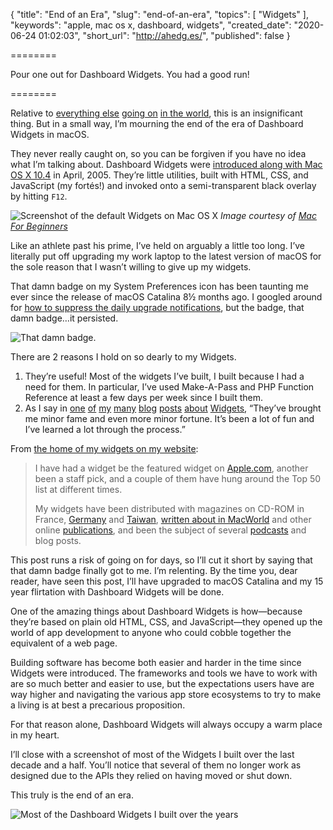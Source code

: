 {
  "title": "End of an Era",
  "slug": "end-of-an-era",
  "topics": [
    "Widgets"
  ],
  "keywords": "apple, mac os x, dashboard, widgets",
  "created_date": "2020-06-24 01:02:03",
  "short_url": "http://ahedg.es/",
  "published": false
}

========

Pour one out for Dashboard Widgets. You had a good run!

========

Relative to [everything else](https://en.wikipedia.org/wiki/Coronavirus_disease_2019) [going on](https://en.wikipedia.org/wiki/George_Floyd_protests) [in the world](https://en.wikipedia.org/wiki/Global_warming), this is an insignificant thing. But in a small way, I’m mourning the end of the era of Dashboard Widgets in macOS.

They never really caught on, so you can be forgiven if you have no idea what I’m talking about. Dashboard Widgets were [introduced along with Mac OS X 10.4](https://www.macworld.com/article/1044543/tigerdashboard.html) in April, 2005. They’re little utilities, built with HTML, CSS, and JavaScript (my fortés!) and invoked onto a semi-transparent black overlay by hitting `F12`.

![Screenshot of the default Widgets on Mac OS X](/blog/assets/img/built-in-widgets.png)
_Image courtesy of [Mac For Beginners](https://www.macforbeginners.com/osx-guide/dashboard-widgets/)_

Like an athlete past his prime, I’ve held on arguably a little too long. I’ve literally put off upgrading my work laptop to the latest version of macOS for the sole reason that I wasn’t willing to give up my widgets.

That damn badge on my System Preferences icon has been taunting me ever since the release of macOS Catalina 8½ months ago. I googled around for [how to suppress the daily upgrade notifications](https://apple.stackexchange.com/questions/342869/is-there-a-way-to-disable-update-notifications-in-mojave), but the badge, that damn badge…it persisted.

![That damn badge.](that-damn-badge.png)

There are 2 reasons I hold on so dearly to my Widgets.

1. They’re useful! Most of the widgets I’ve built, I built because I had a need for them. In particular, I’ve used Make-A-Pass and PHP Function Reference at least a few days per week since I built them.
2. As I say in [one](https://andrew.hedges.name/blog/so-many-widgets-so-little-time) [of](https://andrew.hedges.name/blog/new-version-of-phpfr-in-the-works) [my](https://andrew.hedges.name/blog/php-function-reference-one-point-oh) [many](https://andrew.hedges.name/blog/the-first-48-hours-of-php-function-reference-by-the-numbers) [blog](https://andrew.hedges.name/blog/widget-javascript-the-un-series-part-0) [posts](https://andrew.hedges.name/blog/make-long-urls-short-with-trimit) [about](https://andrew.hedges.name/blog/sending-growl-notifications-from-dashboard-widgets) [Widgets](https://andrew.hedges.name/blog/dashboard-widgets-for-fun-and-profit), “They’ve brought me minor fame and even more minor fortune. It’s been a lot of fun and I’ve learned a lot through the process.”

From [the home of my widgets on my website](https://andrew.hedges.name/widgets/):

> I have had a widget be the featured widget on [Apple.com](http://www.apple.com/downloads/dashboard/), another been a staff pick, and a couple of them have hung around the Top 50 list at different times.
> 
> My widgets have been distributed with magazines on CD-ROM in France, [Germany](http://www.macup.com) and [Taiwan](http://www.pcuser.com.tw), [written about in MacWorld](https://web.archive.org/web/20051025155600/http://www.macworld.com/weblogs/macgems/2005/06/widgetsoftheweek005/) and other online [publications](https://www.engadget.com/2007-07-07-enwidget-ten-useful-apple-dashboard-widgets.html), and been the subject of several [podcasts](https://web.archive.org/web/20060211034538/http://www.jonbrown.org/flipside.html) and blog posts.

This post runs a risk of going on for days, so I’ll cut it short by saying that that damn badge finally got to me. I’m relenting. By the time you, dear reader, have seen this post, I’ll have upgraded to macOS Catalina and my 15 year flirtation with Dashboard Widgets will be done.

One of the amazing things about Dashboard Widgets is how—because they’re based on plain old HTML, CSS, and JavaScript—they opened up the world of app development to anyone who could cobble together the equivalent of a web page.

Building software has become both easier and harder in the time since Widgets were introduced. The frameworks and tools we have to work with are so much better and easier to use, but the expectations users have are way higher and navigating the various app store ecosystems to try to make a living is at best a precarious proposition.

For that reason alone, Dashboard Widgets will always occupy a warm place in my heart.

I’ll close with a screenshot of most of the Widgets I built over the last decade and a half. You’ll notice that several of them no longer work as designed due to the APIs they relied on having moved or shut down.

This truly is the end of an era.

![Most of the Dashboard Widgets I built over the years](/blog/assets/img/my-widgets.png)
